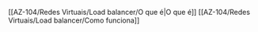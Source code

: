 [[AZ-104/Redes Virtuais/Load balancer/O que é|O que é]]
[[AZ-104/Redes Virtuais/Load balancer/Como funciona]]
